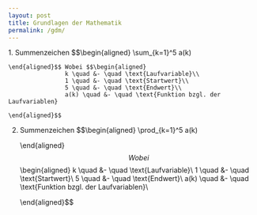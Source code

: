 ```yaml
---
layout: post
title: Grundlagen der Mathematik
permalink: /gdm/
---
```

<div class="definition">
1.  Summenzeichen $$\begin{aligned}
    				\sum_{k=1}^5 a(k)
    			
    \end{aligned}$$ Wobei $$\begin{aligned}
    				k \quad &- \quad \text{Laufvariable}\\
    				1 \quad &- \quad \text{Startwert}\\
    				5 \quad &- \quad \text{Endwert}\\
    				a(k) \quad &- \quad \text{Funktion bzgl. der Laufvariablen}
    			
    \end{aligned}$$
2.  Summenzeichen $$\begin{aligned}
    				\prod_{k=1}^5 a(k)
    			
    \end{aligned}$$ Wobei $$\begin{aligned}
    				k \quad &- \quad \text{Laufvariable}\\
    				1 \quad &- \quad \text{Startwert}\\
    				5 \quad &- \quad \text{Endwert}\\
    				a(k) \quad &- \quad \text{Funktion bzgl. der Laufvariablen}\\
    			
    \end{aligned}$$
    </div>